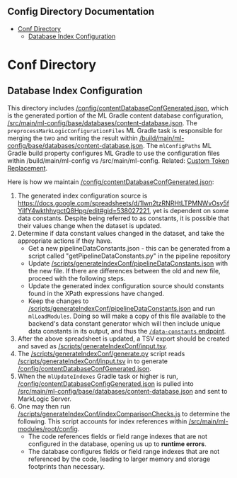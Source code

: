## **Config Directory Documentation**

- [Conf Directory](#conf-directory)
  - [Database Index Configuration](#database-index-configuration)
# Conf Directory

## Database Index Configuration

This directory includes [/config/contentDatabaseConfGenerated.json](/config/contentDatabaseConfGenerated.json), which is the generated portion of the ML Gradle content database configuration, [/src/main/ml-config/base/databases/content-database.json](/src/main/ml-config/base/databases/content-database.json).  The `preprocessMarkLogicConfigurationFiles` ML Gradle task is responsible for  merging the two and writing the result within [/build/main/ml-config/base/databases/content-database.json](/build/main/ml-config/base/databases/content-database.json).  The `mlConfigPaths` ML Gradle build property configures ML Gradle to use the configuration files within /build/main/ml-config vs /src/main/ml-config.  Related: [Custom Token Replacement](/docs/lux-backend-deployment.md#custom-token-replacement).

Here is how we maintain [/config/contentDatabaseConfGenerated.json](/config/contentDatabaseConfGenerated.json):

1. The generated index configuration source is https://docs.google.com/spreadsheets/d/1lwn2tzRNRHtLTPMNWvOsy5fYiIfY4wkthhvgctQ8Hpg/edit#gid=538027221, yet is dependent on some data constants.  Despite being referred to as constants, it is possible that their values change when the dataset is updated.
2. Determine if data constant values changed in the dataset, and take the appropriate actions if they have.
    * Get a new pipelineDataConstants.json - this can be generated from a script called "getPipelineDataConstants.py" in the pipeline repository
    * Update [/scripts/generateIndexConf/pipelineDataConstants.json](/scripts/generateIndexConf/pipelineDataConstants.json) with the new file. If there are differences between the old and new file, proceed with the following steps.
    * Update the generated index configuration source should constants found in the XPath expressions have changed.
    * Keep the changes to [/scripts/generateIndexConf/pipelineDataConstants.json](/scripts/generateIndexConf/pipelineDataConstants.json) and run `mlLoadModules`.  Doing so will make a copy of this file available to the backend's data constant generator which will then include unique data constants in its output, and thus the [`/data-constants` endpoint](/docs/lux-backend-api-usage.md#data-constants).
3. After the above spreadsheet is updated, a TSV export should be created and saved as [/scripts/generateIndexConf/input.tsv](/scripts/generateIndexConf/input.tsv).
4. The [/scripts/generateIndexConf/generate.py](/scripts/generateIndexConf/generate.py) script reads [/scripts/generateIndexConf/input.tsv](/scripts/generateIndexConf/input.tsv) in to generate [/config/contentDatabaseConfGenerated.json](/config/contentDatabaseConfGenerated.json).
5. When the `mlUpdateIndexes` Gradle task or higher is run, [/config/contentDatabaseConfigGenerated.json](/config/contentDatabaseConfGenerated.json) is pulled into [/src/main/ml-config/base/databases/content-database.json](/src/main/ml-config/base/databases/content-database.json) and sent to MarkLogic Server.
6. One may then run [/scripts/generateIndexConf/indexComparisonChecks.js](/scripts/generateIndexConf/indexComparisonChecks.js) to determine the following.  This script accounts for index references within [/src/main/ml-modules/root/config](/src/main/ml-modules/root/config).
    * The code references fields or field range indexes that are not configured in the database, opening us up to **runtime errors**.
    * The database configures fields or field range indexes that are not referenced by the code, leading to larger memory and storage footprints than necessary.
